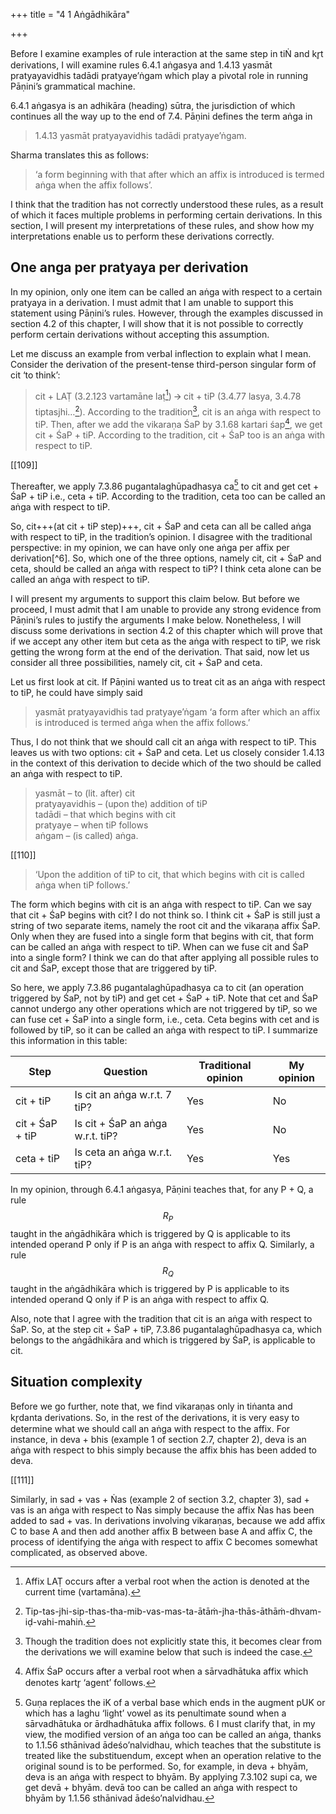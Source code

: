 +++
title = "4 1 Aṅgādhikāra"

+++

Before I examine examples of rule interaction at the same step in tiṄ and kr̥t derivations, I will  examine rules 6.4.1 aṅgasya and 1.4.13 yasmāt pratyayavidhis tadādi pratyaye’ṅgam which  play a pivotal role in running Pāṇini’s grammatical machine. 

6.4.1 aṅgasya is an adhikāra (heading) sūtra, the jurisdiction of which continues all the way  up to the end of 7.4. Pāṇini defines the term aṅga in 

> 1.4.13 yasmāt pratyayavidhis tadādi  pratyaye’ṅgam.  

Sharma translates this as follows: 

> ‘a form beginning with that after which an  affix is introduced is termed aṅga when the affix follows’. 

I think that the tradition has not correctly understood these rules, as a result of which it faces  multiple problems in performing certain derivations. In this section, I will present my  interpretations of these rules, and show how my interpretations enable us to perform these  derivations correctly. 

## One anga per pratyaya per derivation
In my opinion, only one item can be called an aṅga with respect to a certain pratyaya in a  derivation. I must admit that I am unable to support this statement using Pāṇini’s rules.  However, through the examples discussed in section 4.2 of this chapter, I will show that it is  not possible to correctly perform certain derivations without accepting this assumption. 

Let me discuss an example from verbal inflection to explain what I mean. Consider the  derivation of the present-tense third-person singular form of cit ‘to think’: 

> cit + LAṬ (3.2.123 vartamāne laṭ[^1]) 🡪 cit + tiP (3.4.77 lasya, 3.4.78 tiptasjhi…[^2]). According to the tradition[^3], cit  is an aṅga with respect to tiP. Then, after we add the vikaraṇa ŚaP by 3.1.68 kartari śap[^4], we  get cit + ŚaP + tiP. According to the tradition, cit + ŚaP too is an aṅga with respect to tiP.  

[^1]: Affix LAṬ occurs after a verbal root when the action is denoted at the current time (vartamāna). 

[^2]: Tip-tas-jhi-sip-thas-tha-mib-vas-mas-ta-ātāṁ-jha-thās-āthāṁ-dhvam-iḍ-vahi-mahiṅ.

[^3]: Though the tradition does not explicitly state this, it becomes clear from the derivations we will  examine below that such is indeed the case.  

[^4]: Affix ŚaP occurs after a verbal root when a sārvadhātuka affix which denotes kartr̥ ‘agent’ follows.

[[109]] 

Thereafter, we apply 7.3.86 pugantalaghūpadhasya ca[^5] to cit and get cet + ŚaP + tiP i.e., ceta  + tiP. According to the tradition, ceta too can be called an aṅga with respect to tiP. 


[^5]: Guṇa replaces the iK of a verbal base which ends in the augment pUK or which has a laghu ‘light’  vowel as its penultimate sound when a sārvadhātuka or ārdhadhātuka affix follows. 6 I must clarify that, in my view, the modified version of an aṅga too can be called an aṅga, thanks to  1.1.56 sthānivad ādeśo’nalvidhau, which teaches that the substitute is treated like the substituendum,  except when an operation relative to the original sound is to be performed. So, for example, in deva +  bhyām, deva is an aṅga with respect to bhyām. By applying 7.3.102 supi ca, we get devā + bhyām. devā too can be called an aṅga with respect to bhyām by 1.1.56 sthānivad ādeśo’nalvidhau.

So, cit+++(at cit + tiP step)+++, cit + ŚaP and ceta can all be called aṅga with respect to tiP, in the tradition’s opinion.  I disagree with the traditional perspective: in my opinion, we can have only one aṅga per affix  per derivation[^6]. So, which one of the three options, namely cit, cit + ŚaP and ceta, should be  called an aṅga with respect to tiP? I think ceta alone can be called an aṅga with respect to tiP. 

I will present my arguments to support this claim below. But before we proceed, I must admit  that I am unable to provide any strong evidence from Pāṇini’s rules to justify the arguments I  make below. Nonetheless, I will discuss some derivations in section 4.2 of this chapter which  will prove that if we accept any other item but ceta as the aṅga with respect to tiP, we risk  getting the wrong form at the end of the derivation. That said, now let us consider all three  possibilities, namely cit, cit + ŚaP and ceta.  

Let us first look at cit. If Pāṇini wanted us to treat cit as an aṅga with respect to tiP, he could  have simply said 

> yasmāt pratyayavidhis tad pratyaye’ṅgam 
> ‘a form after which an affix is  introduced is termed aṅga when the affix follows.’ 

Thus, I do not think that we should call cit  an aṅga with respect to tiP. This leaves us with two options: cit + ŚaP and ceta. Let us closely  consider 1.4.13 in the context of this derivation to decide which of the two should be called an  aṅga with respect to tiP.  

> yasmāt – to (lit. after) cit  
pratyayavidhis – (upon the) addition of tiP  
tadādi – that which begins with cit  
pratyaye – when tiP follows  
aṅgam – (is called) aṅga. 

[[110]]

> ‘Upon the addition of tiP to cit, that which begins with cit is called aṅga when tiP follows.’ 

The form which begins with cit is an aṅga with respect to tiP. Can we say that cit + ŚaP begins with cit? I do not think so. I think cit + ŚaP is still just a string of two separate items, namely  the root cit and the vikaraṇa affix ŚaP. Only when they are fused into a single form that begins  with cit, that form can be called an aṅga with respect to tiP. When can we fuse cit and ŚaP into  a single form? I think we can do that after applying all possible rules to cit and ŚaP, except  those that are triggered by tiP.  

So here, we apply 7.3.86 pugantalaghūpadhasya ca to cit (an operation triggered by ŚaP, not  by tiP) and get cet + ŚaP + tiP. Note that cet and ŚaP cannot undergo any other operations which are not triggered by tiP, so we can fuse cet + ŚaP into a single form, i.e., ceta. Ceta begins with cet and is followed by tiP, so it can be called an aṅga with respect to tiP. I  summarize this information in this table: 

| Step             | Question                         | Traditional opinion | My opinion |
|------------------|----------------------------------|---------------------|------------|
| cit + tiP        | Is cit an aṅga w.r.t. 7 tiP?     | Yes                 | No         |
| cit + ŚaP + tiP  | Is cit + ŚaP an aṅga w.r.t. tiP? | Yes                 | No         |
| ceta + tiP       | Is ceta an aṅga w.r.t. tiP?      | Yes                 | Yes        |

In my opinion, through 6.4.1 aṅgasya, Pāṇini teaches that, for any P + Q, a rule $$R_P$$ taught in  the aṅgādhikāra which is triggered by Q is applicable to its intended operand P only if P is an  aṅga with respect to affix Q. Similarly, a rule $$R_Q$$ taught in the aṅgādhikāra which is triggered  by P is applicable to its intended operand Q only if P is an aṅga with respect to affix Q. 

Also, note that I agree with the tradition that cit is an aṅga with respect to ŚaP. So, at the step  cit + ŚaP + tiP, 7.3.86 pugantalaghūpadhasya ca, which belongs to the aṅgādhikāra and  which is triggered by ŚaP, is applicable to cit.  

## Situation complexity
Before we go further, note that, we find vikaraṇas only in tiṅanta and kr̥danta derivations. So,  in the rest of the derivations, it is very easy to determine what we should call an aṅga with  respect to the affix. For instance, in deva + bhis (example 1 of section 2.7, chapter 2), deva is  an aṅga with respect to bhis simply because the affix bhis has been added to deva.  

[^7]: w.r.t. = with respect to.

[[111]] 

Similarly,  in sad + vas + Ṅas (example 2 of section 3.2, chapter 3), sad + vas is an aṅga with respect to Ṅas simply because the affix Ṅas has been added to sad + vas. In derivations involving  vikaraṇas, because we add affix C to base A and then add another affix B between base A and  affix C, the process of identifying the aṅga with respect to affix C becomes somewhat  complicated, as observed above.  
